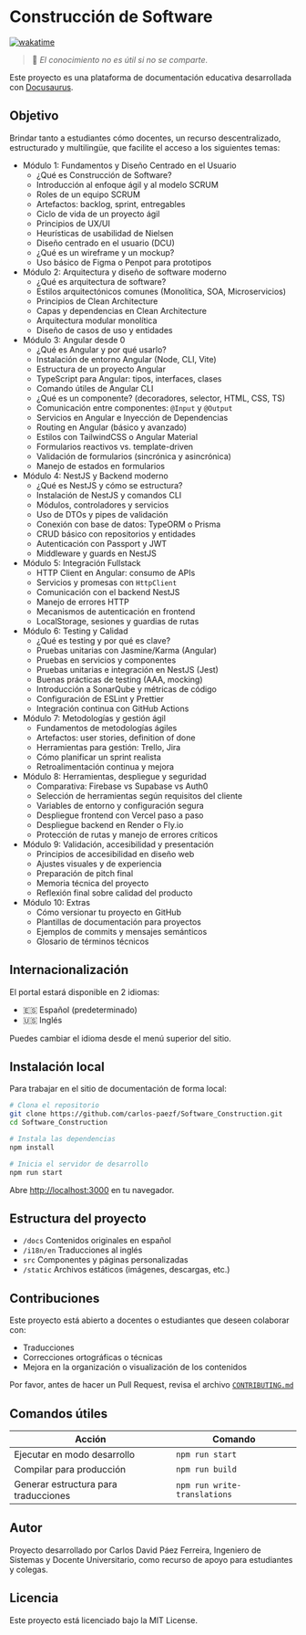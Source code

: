 # Construcción de Software

[![wakatime](https://wakatime.com/badge/user/8ef73281-6d0a-4758-af11-fd880ca3009c/project/536829f5-61ef-43ed-8b16-078545acb1f1.svg?style=for-the-badge)](https://wakatime.com/badge/user/8ef73281-6d0a-4758-af11-fd880ca3009c/project/536829f5-61ef-43ed-8b16-078545acb1f1)

> 🌟 *El conocimiento no es útil si no se comparte.*

Este proyecto es una plataforma de documentación educativa desarrollada con [Docusaurus](https://docusaurus.io/).

## Objetivo

Brindar tanto a estudiantes cómo docentes, un recurso descentralizado, estructurado y multilingüe, que facilite el acceso a los siguientes temas:

- Módulo 1: Fundamentos y Diseño Centrado en el Usuario
  - ¿Qué es Construcción de Software?
  - Introducción al enfoque ágil y al modelo SCRUM
  - Roles de un equipo SCRUM
  - Artefactos: backlog, sprint, entregables
  - Ciclo de vida de un proyecto ágil
  - Principios de UX/UI
  - Heurísticas de usabilidad de Nielsen
  - Diseño centrado en el usuario (DCU)
  - ¿Qué es un wireframe y un mockup?
  - Uso básico de Figma o Penpot para prototipos
- Módulo 2: Arquitectura y diseño de software moderno
  - ¿Qué es arquitectura de software?
  - Estilos arquitectónicos comunes (Monolítica, SOA, Microservicios)
  - Principios de Clean Architecture
  - Capas y dependencias en Clean Architecture
  - Arquitectura modular monolítica
  - Diseño de casos de uso y entidades
- Módulo 3: Angular desde 0
  - ¿Qué es Angular y por qué usarlo?
  - Instalación de entorno Angular (Node, CLI, Vite)
  - Estructura de un proyecto Angular
  - TypeScript para Angular: tipos, interfaces, clases
  - Comando útiles de Angular CLI
  - ¿Qué es un componente? (decoradores, selector, HTML, CSS, TS)
  - Comunicación entre componentes: `@Input` y `@Output`
  - Servicios en Angular e Inyección de Dependencias
  - Routing en Angular (básico y avanzado)
  - Estilos con TailwindCSS o Angular Material
  - Formularios reactivos vs. template-driven
  - Validación de formularios (sincrónica y asincrónica)
  - Manejo de estados en formularios
- Módulo 4: NestJS y Backend moderno
  - ¿Qué es NestJS y cómo se estructura?
  - Instalación de NestJS y comandos CLI
  - Módulos, controladores y servicios
  - Uso de DTOs y pipes de validación
  - Conexión con base de datos: TypeORM o Prisma
  - CRUD básico con repositorios y entidades
  - Autenticación con Passport y JWT
  - Middleware y guards en NestJS
- Módulo 5: Integración Fullstack
  - HTTP Client en Angular: consumo de APIs
  - Servicios y promesas con `HttpClient`
  - Comunicación con el backend NestJS
  - Manejo de errores HTTP
  - Mecanismos de autenticación en frontend
  - LocalStorage, sesiones y guardias de rutas
- Módulo 6: Testing y Calidad
  - ¿Qué es testing y por qué es clave?
  - Pruebas unitarias con Jasmine/Karma (Angular)
  - Pruebas en servicios y componentes
  - Pruebas unitarias e integración en NestJS (Jest)
  - Buenas prácticas de testing (AAA, mocking)
  - Introducción a SonarQube y métricas de código
  - Configuración de ESLint y Prettier
  - Integración continua con GitHub Actions
- Módulo 7: Metodologías y gestión ágil
  - Fundamentos de metodologías ágiles
  - Artefactos: user stories, definition of done
  - Herramientas para gestión: Trello, Jira
  - Cómo planificar un sprint realista
  - Retroalimentación continua y mejora
- Módulo 8: Herramientas, despliegue y seguridad
  - Comparativa: Firebase vs Supabase vs Auth0
  - Selección de herramientas según requisitos del cliente
  - Variables de entorno y configuración segura
  - Despliegue frontend con Vercel paso a paso
  - Despliegue backend en Render o Fly.io
  - Protección de rutas y manejo de errores críticos
- Módulo 9: Validación, accesibilidad y presentación
  - Principios de accesibilidad en diseño web
  - Ajustes visuales y de experiencia
  - Preparación de pitch final
  - Memoria técnica del proyecto
  - Reflexión final sobre calidad del producto
- Módulo 10: Extras
  - Cómo versionar tu proyecto en GitHub
  - Plantillas de documentación para proyectos
  - Ejemplos de commits y mensajes semánticos
  - Glosario de términos técnicos

## Internacionalización

El portal estará disponible en 2 idiomas:

- 🇪🇸 Español (predeterminado)
- 🇺🇸 Inglés

Puedes cambiar el idioma desde el menú superior del sitio.

## Instalación local

Para trabajar en el sitio de documentación de forma local:

```bash
# Clona el repositorio
git clone https://github.com/carlos-paezf/Software_Construction.git
cd Software_Construction

# Instala las dependencias
npm install

# Inicia el servidor de desarrollo
npm run start
```

Abre <http://localhost:3000> en tu navegador.

## Estructura del proyecto

- `/docs` Contenidos originales en español
- `/i18n/en` Traducciones al inglés
- `src` Componentes y páginas personalizadas
- `/static` Archivos estáticos (imágenes, descargas, etc.)

## Contribuciones

Este proyecto está abierto a docentes o estudiantes que deseen colaborar con:

- Traducciones
- Correcciones ortográficas o técnicas
- Mejora en la organización o visualización de los contenidos

Por favor, antes de hacer un Pull Request, revisa el archivo [`CONTRIBUTING.md`](./CONTRIBUTING.md)

## Comandos útiles

|Acción|Comando|
|--|--|
|Ejecutar en modo desarrollo|`npm run start`|
|Compilar para producción|`npm run build`|
|Generar estructura para traducciones|`npm run write-translations`|

## Autor

Proyecto desarrollado por Carlos David Páez Ferreira, Ingeniero de Sistemas y Docente Universitario, como recurso de apoyo para estudiantes y colegas.

## Licencia

Este proyecto está licenciado bajo la MIT License.
